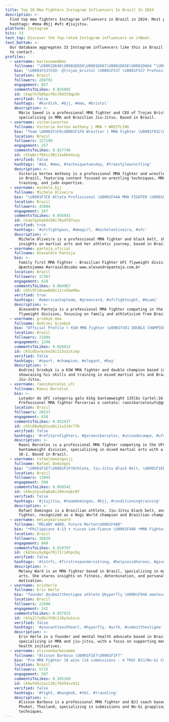 ```yaml
---
title: Top 10 Mma Fighters Instagram Influencers In Brazil In 2024
description: >-
  Find top mma fighters Instagram influencers in Brazil in 2024. Most popular
  hashtags: #mma #bjj #ufc #jiujitsu.
platform: Instagram
hits: 33
text_top: Discover the top-rated Instagram influencers on inBeat.
text_bottom: >-
  Our database aggregates 33 Instagram influencers like this in Brazil for you
  to contact.
profiles:
  - username: mariosaeedmma
    fullname: "\U0001D648\U0001D656\U0001D667\U0001D65E\U0001D664 “\U0001D64D\U0001D66A\U0001D659\U0001D65A\U0001D657\U0001D664\U0001D66E” \U0001D64E\U0001D656\U0001D65A\U0001D65A\U0001D659"
    bio: "\U0001F537️CEO- @trojan_bristol \U0001F537️ \U0001F537️ Professional MMA Fighter \U0001F537️ \U0001F537️1ST Degree BJJ Black belt ⬛️\U0001F7E5⬛️⬛️\U0001F537️"
    location: Brazil
    followers: 288791
    engagement: 857
    commentsToLikes: 0.025065
    id: ckap7n7b8kpvf0i78d3t8qp3m
    verified: false
    hashtags: '#kurdish, #bjj, #mma, #bristol'
    description: >-
      Mário Saeed is a professional MMA fighter and CEO of Trojan Bristol,
      specializing in MMA and Brazilian Jiu-Jitsu. Based in Brazil.
  - username: victoriavortex
    fullname: Victoria Vortex Anthony | MMA • WRESTLING
    bio: "Team \U0001F1FA\U0001F1F8 Wrestler | MMA Fighter \U0001F91C\U0001F3FE 2x Olympic Alternate • 10x US Natl Team 2x US Open Champ • 3x Pan Am Champ Judo Black Belt\U0001F94B | Kambo Practitioner \U0001F438"
    location: Brazil
    followers: 127190
    engagement: 257
    commentsToLikes: 0.027746
    id: ck5q8crf65iz30i11w6be4szg
    verified: false
    hashtags: '#ad, #mma, #techniquetuesday, #freestylewrestling'
    description: >-
      Victoria Vortex Anthony is a professional MMA fighter and wrestler based
      in Brazil, featuring content focused on wrestling techniques, MMA
      training, and judo expertise.
  - username: michele_bjj
    fullname: Michele Oliveira
    bio: "\U0001F3C6 Atleta Profissional \U0001F44A MMA FIGHTER \U0001F94BBLACK BELT \U0001F469\U0001F3FB‍\U0001F4BBGerenciada por @oopagency Embaixadora do @onlyfans Embaixadora da @shineraydobrasil"
    location: Brazil
    followers: 43084
    engagement: 167
    commentsToLikes: 0.056941
    id: ckap7gxkqk0x50i78ydf07uya
    verified: true
    hashtags: '#ufcfightpass, #mmagirl, #micheleoliveira, #ufc'
    description: >-
      Michele Oliveira is a professional MMA fighter and black belt, sharing
      insights on martial arts and her athletic journey, based in Brazil. 
  - username: pantoja_oficial
    fullname: Alexandre Pantoja
    bio: >-
      Family first MMA Fighter - Brazilian Fighter UFC flyweight division
      @pantojamma #arraialdocabo www.alexandrepantoja.com.br
    location: Brazil
    followers: 17367
    engagement: 618
    commentsToLikes: 0.064967
    id: ck5c9718uawb60i11rx56w96w
    verified: true
    hashtags: '#americantopteam, #greencard, #ufcfightnight, #miami'
    description: >-
      Alexandre Pantoja is a professional MMA fighter competing in the UFC
      flyweight division, focusing on family and athleticism from Brazil.
  - username: grzebyk_mma
    fullname: Andrzej Grzebyk
    bio: "Official Profile ⭐️ KSW MMA Fighter \U0001F451 DOUBLE CHAMPION \U0001F451 Record 17:4:0 Brown Belt BJJ\U0001F94B Legion Team Tarnów/Rzeszów"
    location: Brazil
    followers: 21094
    engagement: 1246
    commentsToLikes: 0.026812
    id: ck5cd5arwike20i113s1utzep
    verified: false
    hashtags: '#sport, #champion, #elegant, #boy'
    description: >-
      Andrzej Grzebyk is a KSW MMA fighter and double champion based in Brazil,
      showcasing his skills and training in mixed martial arts and Brazilian
      Jiu-Jitsu.
  - username: raonibarcelos_ufc
    fullname: Raoni Barcelos
    bio: >-
      Lutador do UFC categoria galo 61kg bantamweight 135lbs Cartel:16-1
      Professional MMA fighter Parcerias e contato: raonibarcelosufc@gmail.com
    location: Brazil
    followers: 26537
    engagement: 630
    commentsToLikes: 0.032937
    id: ck5c89w9q91uo0i11u3i8r776
    verified: false
    hashtags: '#refitprofighters, #goraonibarcelos, #usinadecampe, #ufc'
    description: >-
      Raoni Barcelos is a professional MMA fighter competing in the UFC
      bantamweight division, specializing in mixed martial arts with a record of
      16-1. Based in Brazil.
  - username: rafaeldomingosjj
    fullname: Rafael Domingos
    bio: "\U0001F1E7\U0001F1F7Athlete, Jiu-Jitsu Black Belt, \U0001F1EB\U0001F1EEMMA Fighter \U0001F1FA\U0001F1F8Nogi World champion, Brazilian Champion\U0001F3C6"
    location: Brazil
    followers: 13045
    engagement: 508
    commentsToLikes: 0.058542
    id: ck0vytpva5q8a0i19mceqbc0f
    verified: false
    hashtags: '#jiujitsu, #teamdomingos, #bjj, #conditioningtraining'
    description: >-
      Rafael Domingos is a Brazilian athlete, Jiu-Jitsu black belt, and MMA
      fighter, recognized as a Nogi World champion and Brazilian champion.
  - username: melanymarieward
    fullname: "MELANY WARD, Future Morton\U0001F48D"
    bio: "•Philippians 4:13 ✝️ •Lucas Lee-Fiance \U0001F48D •MMA Fighter & Blue Belt \U0001F94A"
    location: Brazil
    followers: 36839
    engagement: 840
    commentsToLikes: 0.019797
    id: ck6tmsu5y8gu70j71r14hpu5q
    verified: false
    hashtags: '#1strfc, #firstrespondersstrong, #helpcovidheroes, #givemoregrants'
    description: >-
      Melany Ward is an MMA fighter based in Brazil, specializing in martial
      arts. She shares insights on fitness, determination, and personal
      motivation.
  - username: erinherle
    fullname: Erin Herle
    bio: "founder @submitthestigma athlete @hyperfly \U0001F94A amateur mma fighter 1-0 \U0001F94B jiu jitsu black belt \U0001F9E0 mental health advocate email for seminars⬇️"
    location: Brazil
    followers: 22680
    engagement: 242
    commentsToLikes: 0.037915
    id: ck5q1l7y9bith0i118y1w1sco
    verified: false
    hashtags: '#youcantteachheart, #hyperfly, #ycth, #submitthestigma'
    description: >-
      Erin Herle is a founder and mental health advocate based in Brazil,
      specializing in MMA and jiu-jitsu, with a focus on supporting mental
      health initiatives.
  - username: alissonbarbosamma
    fullname: "Alisson Barbosa \U0001F1E7\U0001F1F7"
    bio: "Pro MMA Fighter 18 wins (14 submissions - 4 TKO) BJJ/No-Gi Coach and fighter @phuketfightclub BJJ Black Belt From Fortaleza 085 \U0001F4CDPhuket - Thailand \U0001F1F9\U0001F1ED"
    location: Brazil
    followers: 5725
    engagement: 507
    commentsToLikes: 0.105169
    id: ck9wfd4zzoc220j78454sv921
    verified: false
    hashtags: '#fight, #bangkok, #tbt, #traveling'
    description: >-
      Alisson Barbosa is a professional MMA fighter and BJJ coach based in
      Phuket, Thailand, specializing in submissions and No-Gi grappling
      techniques.
---
```


